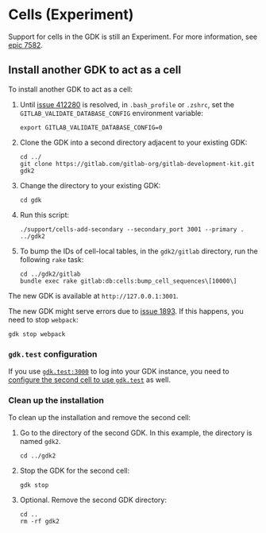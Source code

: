 # Cells (Experiment)

Support for cells in the GDK is still an Experiment.
For more information, see [epic 7582](https://gitlab.com/groups/gitlab-org/-/epics/7582).

## Install another GDK to act as a cell

To install another GDK to act as a cell:

1. Until [issue 412280](https://gitlab.com/gitlab-org/gitlab/-/issues/412280)
   is resolved, in `.bash_profile` or `.zshrc`, set the
   `GITLAB_VALIDATE_DATABASE_CONFIG` environment variable:

   ```shell
   export GITLAB_VALIDATE_DATABASE_CONFIG=0
   ```

1. Clone the GDK into a second directory adjacent to your existing GDK:

   ```shell
   cd ../
   git clone https://gitlab.com/gitlab-org/gitlab-development-kit.git gdk2
   ```

1. Change the directory to your existing GDK:

   ```shell
   cd gdk
   ```

1. Run this script:

   ```shell
   ./support/cells-add-secondary --secondary_port 3001 --primary . ../gdk2
   ```

1. To bump the IDs of cell-local tables, in the `gdk2/gitlab` directory, run the following `rake` task:

   ```shell
   cd ../gdk2/gitlab
   bundle exec rake gitlab:db:cells:bump_cell_sequences\[10000\]
   ```

The new GDK is available at `http://127.0.0.1:3001`.

The new GDK might serve errors due to
[issue 1893](https://gitlab.com/gitlab-org/gitlab-development-kit/-/issues/1893).
If this happens, you need to stop `webpack`:

```shell
gdk stop webpack
```

### `gdk.test` configuration

If you use [`gdk.test:3000`](gdk.test:3000) to log into your GDK instance, you need to [configure the second cell to use `gdk.test`](local_network.md#local-interface) as well.

### Clean up the installation

To clean up the installation and remove the second cell:

1. Go to the directory of the second GDK. In this example, the directory is named `gdk2`.

   ```shell
   cd ../gdk2
   ```

1. Stop the GDK for the second cell:

   ```shell
   gdk stop
   ```

1. Optional. Remove the second GDK directory:

   ```shell
   cd ..
   rm -rf gdk2
   ```
